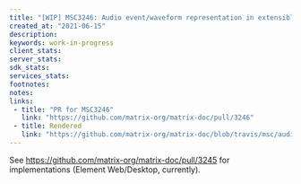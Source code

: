 ```yaml
---
title: "[WIP] MSC3246: Audio event/waveform representation in extensible events"
created_at: "2021-06-15"
description:
keywords: work-in-progress
client_stats:
server_stats:
sdk_stats:
services_stats:
footnotes:
notes:
links:
 - title: "PR for MSC3246"
   link: "https://github.com/matrix-org/matrix-doc/pull/3246"
 - title: Rendered
   link: "https://github.com/matrix-org/matrix-doc/blob/travis/msc/audio-waveform/proposals/3246-audio-waveform.md"
---
```


See https://github.com/matrix-org/matrix-doc/pull/3245 for implementations (Element Web/Desktop, currently).
